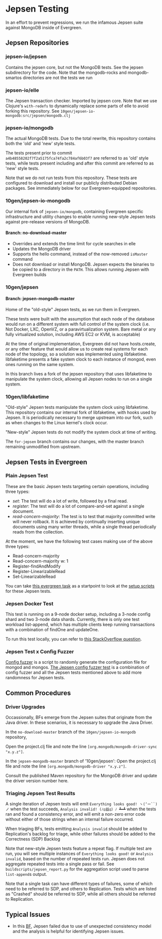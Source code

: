 # Jepsen Testing

In an effort to prevent regressions, we run the infamous Jepsen suite against
MongoDB inside of Evergreen.

## Jepsen Repositories

### jepsen-io/jepsen

Contains the jepsen core, but not the MongoDB tests. See the jepsen
subdirectory for the code. Note that the mongodb-rocks and mongodb-smartos
directories are not the tests we run

### jepsen-io/elle

The Jepsen transaction checker. Imported by jepsen core. Note that we use
Clojure's `with-redefs` to dynamically replace some parts of elle to avoid forking
this repository. See `10gen/jepsen-io-mongodb:src/jepsen/mongodb.clj`

### jepsen-io/mongodb

The actual MongoDB tests. Due to the total rewrite, this repository contains
both the 'old' and 'new' style tests.

The tests present prior to commit `a4b48558202f7f2a5175fca74fa2c784af6b03f7`
are referred to as 'old' style tests, while tests present including and after
this commit are referred to as 'new' style tests.

Note that we do not run tests from this repository. These tests are configured
to download and install our publicly distributed Debian packages. See
immediately below for our Evergreen-equipped repositories.

### 10gen/jepsen-io-mongodb

Our internal fork of `jepsen-io/mongodb`, containing Evergreen specific
infrastructure and utility changes to enable running new-style Jepsen tests
against pre-release versions of MongoDB.

#### Branch: no-download-master

- Overrides and extends the time limit for cycle searches in elle
- Updates the MongoDB driver
- Supports the hello command, instead of the now-removed `isMaster` command
- Does not download or install MongoDB. Jepsen expects the binaries to be
  copied to a directory in the `PATH`. This allows running Jepsen with Evergreen
  builds

### 10gen/jepsen

#### Branch: jepsen-mongodb-master

Home of the "old-style" Jepsen tests, as we run them in Evergreen.

These tests were built with the assumption that each node of the database
would run on a different system with full control of the system clock (i.e.
Not Docker, LXC, OpenVZ, or a paravirtualization system. Bare metal or any fully
virtualized solution, including AWS EC2 or KVM, is acceptable)

At the time of original implementation, Evergreen did not have hosts.create, or
any other feature that would allow us to create real systems for each node
of the topology, so a solution was implemented using libfaketime. libfaketime
presents a fake system clock to each instance of mongod, even ones running on
the same system.

In this branch lives a fork of the jepsen repository that uses libfaketime
to manipulate the system clock, allowing all Jepsen nodes to run on a single
system.

### 10gen/libfaketime

"Old-style" Jepsen tests manipulate the system clock using libfaketime. This
repository contains our internal fork of libfaketime, with hooks used by
Jepsen. It is periodically necessary to merge upstream into our fork, such as
when changes to the Linux kernel's clock occur.

"New-style" Jepsen tests do not modify the system clock at time of writing.

The `for-jepsen` branch contains our changes, with the master branch remaining
unmodified from upstream.

## Jepsen Tests in Evergreen

### Plain Jepsen Test

These are the basic Jepsen tests targeting certain operations, including
three types:

- _set_: The test will do a lot of write, followed by a final read.
- _register_: The test will do a lot of compare-and-set against a single
  document.
- _read-concern-majority_: The test is to test that majority committed
  write will never rollback. It is achieved by continually inserting unique
  documents using many writer threads, while a single thread periodically
  reads from the collection.

At the moment, we have the following test cases making use of the above
three types:

- Read-concern-majority
- Read-concern-majority w: 1
- Register-findAndModify
- Register-LinearizableRead
- Set-LinearizableRead

You can take [this evergreen task](https://github.com/10gen/mongo/blob/v7.1/etc/evergreen_yml_components/definitions.yml#L3848-L3859)
as a startpoint to look at the [setup scripts](https://github.com/10gen/mongo/tree/v7.1/evergreen/do_jepsen_setup)
for these Jepsen tests.

### Jepsen Docker Test

This test is running on a 9-node docker setup, including a 3-node config shard
and two 3-node data shards. Currently, there is only one test workload
list-append, which has multiple clients keep running transactions with a
combination of findOne and updateOne.

To run this test locally, you can refer to [this StackOverflow question](https://mongodb.stackenterprise.co/questions/889).

### Jepsen Test x Config Fuzzer

[Config fuzzer](https://github.com/10gen/mongo/blob/v7.1/buildscripts/resmokelib/generate_fuzz_config/__init__.py#L16)
is a script to randomly generate the configuration file for mongod and mongos.
[The Jepsen config fuzzer test](https://github.com/10gen/mongo/blob/v7.1/etc/evergreen_yml_components/definitions.yml#L3935)
is a combination of config fuzzer and all the Jepsen tests mentioned above to
add more randomness for Jepsen tests.

## Common Procedures

### Driver Upgrades

Occassionally, BFs emerge from the Jepsen suites that originate from the
Java driver. In these scenarios, it is necessary to upgrade the Java Driver.

In the `no-download-master` branch of the `10gen/jepsen-io-mongodb` repository,

Open the project.clj file and note the line `[org.mongodb/mongodb-driver-sync "x.y.z"]`.

In the `jepsen-mongodb-master` branch of '10gen/jepsen':
Open the project.clj file and note the line `[org.mongodb/mongodb-driver "x.y.z"]`.

Consult the published Maven repository for the MongoDB driver and
update the driver version number here.

### Triaging Jepsen Test Results

A single iteration of Jepsen tests will emit `Everything looks good! ヽ(‘ー``)ノ`
when the test succeeds, `Analysis invalid! (ﾉಥ益ಥ）ﾉ ┻━┻` when the tests ran
and found a consistency error, and will emit a non-zero error code without
either of those strings when an internal failure occurred.

When triaging BFs, tests emitting `Analysis invalid` should be added to
Replication's backlog for triage, while other failures should be added to
the Correctness (SDP) Backlog

Note that new-style Jepsen tests feature a repeat flag. If multiple test are run,
you will see multiple instances of `Everything looks good!` or `Analysis
invalid`, based on the number of repeated tests run. Jepsen does not aggregate
repeated tests into a single pass or fail. See `buildscripts/jepsen_report.py`
for the aggregation script used to parse `list-append`s output.

Note that a single task can have different types of failures, some of which
need to be referred to SDP, and others to Replication. Tests which are listed
as "Crashed" should be referred to SDP, while all others should be referred
to Replication.

## Typical Issues

- In this [BF](https://jira.mongodb.org/browse/BF-29752), Jepsen failed due to use of unexpected consistency model and the analysis is helpful for identifying Jepsen issues.
